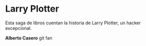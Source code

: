# Larry Plotter

Esta saga de libros cuentan la historia de Larry Plotter, un hacker excepcional.

**Alberto Casero** git fan
